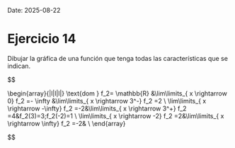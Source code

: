 Date: 2025-08-22

# Ejercicio 14

 
Dibujar la gráfica de una función que tenga todas las características que se indican.

$$

\begin{array}{|l|l|l|}
   \text{dom } f_2= \mathbb{R} &\lim\limits_{ x \rightarrow  0}  f_2 =- \infty &\lim\limits_{ x \rightarrow  3^-}  f_2 =2 \\ \lim\limits_{ x \rightarrow  -\infty}  f_2 =-2&\lim\limits_{ x \rightarrow  3^+}  f_2 =4&f_2(3)=3;f_2(-2)=1 \\ \lim\limits_{ x \rightarrow  -2}  f_2 =2&\lim\limits_{ x \rightarrow  \infty}  f_2 =-2& \\ 
\end{array}

$$
